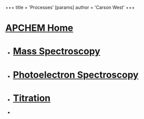 +++
 title = 'Processes'
[params]
	author = 'Carson West'
+++
# [APCHEM Home](./../apchem-home/)

- # [Mass Spectroscopy](./../mass-spectroscopy/)
- # [Photoelectron Spectroscopy](./../photoelectron-spectroscopy/)
- # [Titration](./../titration/)
- 